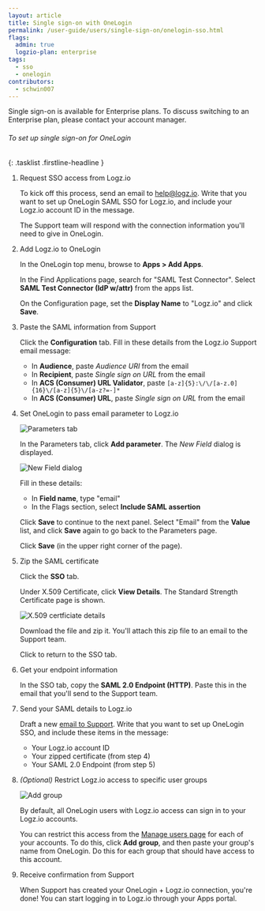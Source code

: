 ```yaml
---
layout: article
title: Single sign-on with OneLogin
permalink: /user-guide/users/single-sign-on/onelogin-sso.html
flags:
  admin: true
  logzio-plan: enterprise
tags:
  - sso
  - onelogin
contributors:
  - schwin007
---
```


Single sign-on is available for Enterprise plans.
To discuss switching to an Enterprise plan, please contact your account manager.

###### To set up single sign-on for OneLogin

{: .tasklist .firstline-headline }
1. Request SSO access from Logz.io

    To kick off this process, send an email to [help@logz.io](mailto:help@logz.io).
    Write that you want to set up OneLogin SAML SSO for Logz.io, and include your Logz.io account ID in the message.

    The Support team will respond with the connection information you'll need to give in OneLogin.

2. Add Logz.io to OneLogin

    In the OneLogin top menu, browse to **Apps > Add Apps**.

    In the Find Applications page, search for "SAML Test Connector". Select **SAML Test Connector (IdP w/attr)** from the apps list.

    On the Configuration page, set the **Display Name** to "Logz.io" and click **Save**.

3. Paste the SAML information from Support

    Click the **Configuration** tab.
    Fill in these details from the Logz.io Support email message:

    * In **Audience**, paste _Audience URI_ from the email
    * In **Recipient**, paste _Single sign on URL_ from the email
    * In **ACS (Consumer) URL Validator**, paste `[a-z]{5}:\/\/[a-z.0]{16}\/[a-z]{5}\/[a-z?=-]*`
    * In **ACS (Consumer) URL**, paste _Single sign on URL_ from the email

4. Set OneLogin to pass email parameter to Logz.io

    ![Parameters tab]({{site.baseurl}}/images/sso-providers/onelogin/parameters-tab-add-parameter.png)

    In the Parameters tab, click **Add parameter**. The _New Field_ dialog is displayed.

    ![New Field dialog]({{site.baseurl}}/images/sso-providers/onelogin/new-field-modal.png)

    Fill in these details:

    * In **Field name**, type "email"
    * In the Flags section, select **Include SAML assertion**

    Click **Save** to continue to the next panel.
    Select "Email" from the **Value** list, and click **Save** again to go back to the Parameters page.

    Click **Save** (in the upper right corner of the page).

5. Zip the SAML certificate

    Click the **SSO** tab.

    Under X.509 Certificate, click **View Details**. The Standard Strength Certificate page is shown.

    ![X.509 certficiate details]({{site.baseurl}}/images/sso-providers/onelogin/x509-certificate-details.png)

    Download the file and zip it. You'll attach this zip file to an email to the Support team.

    Click <i class="fas fa-long-arrow-alt-left"></i> to return to the SSO tab.

6. Get your endpoint information

    In the SSO tab, copy the **SAML 2.0 Endpoint (HTTP)**.
    Paste this in the email that you'll send to the Support team.

7. Send your SAML details to Logz.io

    Draft a new [email to Support](mailto:help@logz.io).
    Write that you want to set up OneLogin SSO, and include these items in the message:

    * Your Logz.io account ID
    * Your zipped certificate (from step 4)
    * Your SAML 2.0 Endpoint (from step 5)

8. _(Optional)_ Restrict Logz.io access to specific user groups

    ![Add group]({{site.baseurl}}/images/access-and-authentication/sso--manage-groups.png)

    By default, all OneLogin users with Logz.io access can sign in to your Logz.io accounts.

    You can restrict this access from the [Manage users page](https://app.logz.io/#/dashboard/settings/manage-users) for each of your accounts.
    To do this, click **Add group**, and then paste your group's name from OneLogin.
    Do this for each group that should have access to this account.

9. Receive confirmation from Support

    When Support has created your OneLogin + Logz.io connection, you're done!
    You can start logging in to Logz.io through your Apps portal.